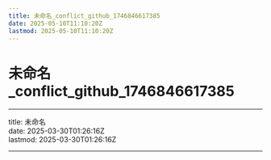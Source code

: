 ```yaml
---
title: 未命名_conflict_github_1746846617385
date: 2025-05-10T11:10:20Z
lastmod: 2025-05-10T11:10:20Z
---
```


# 未命名_conflict_github_1746846617385

---

title: 未命名  
date: 2025-03-30T01:26:16Z  
lastmod: 2025-03-30T01:26:16Z

---

‍

